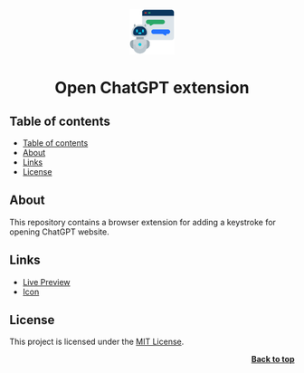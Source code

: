 <a name="readme-top"></a>

<div align="center">
  <a href="https://github.com/seesmof/">
    <img src="./icon.png" alt="Logo" height="80">
  </a>

<h1 align="center">Open ChatGPT extension</h1>
</div>

## Table of contents

- [Table of contents](#table-of-contents)
- [About](#about)
- [Links](#links)
- [License](#license)

## About

This repository contains a browser extension for adding a keystroke for opening ChatGPT website.

## Links

- [Live Preview](https://seesmof.github.io/quick-link-extension/)
- [Icon](https://www.flaticon.com/free-icons/bot)

## License

This project is licensed under the [MIT License](./LICENSE).

<p align="right"><a href="#readme-top"><strong>Back to top</strong></a></p>
